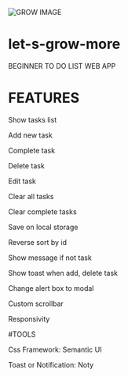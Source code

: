 ![GROW IMAGE](https://user-images.githubusercontent.com/114246727/215354474-af69e041-28dc-46d3-9874-ad1e73564c8f.png)
# let-s-grow-more
BEGINNER  TO DO LIST WEB APP


# FEATURES

 Show tasks list
 
 Add new task
 
 Complete task
 
 Delete task
 
 Edit task
 
 
 Clear all tasks
 
 Clear complete tasks
 
 Save on local storage
 
 Reverse sort by id
 
 Show message if not task
 
 Show toast when add, delete task
 
 Change alert box to modal
 
 Custom scrollbar
 
 Responsivity
 
 
#TOOLS

Css Framework: Semantic UI


Toast or Notification: Noty
